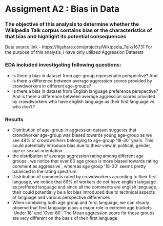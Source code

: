<h1> Assigment A2 : Bias in Data</h1>

<h3>The objective of this analysis to determine whether the Wikipedia Talk corpus contains bias or the characteristics of that bias and highlight its potential consequences</h3>
Data source link - https://figshare.com/projects/Wikipedia_Talk/16731 
For the purpose of this analysis, I have only utilized Aggression Datasets

<h3> EDA included investigating following questions:</h3>
<ul>
    <li> Is there a bias in dataset from age-group represenatin perspective? And is there a difference between average aggression scores provided by crowdworkers in different age-groups?</li>
<li> Is there a bias in dataset from English language preference perspective? And is there a difference between average aggression scores provided by crowdworkers who have english language as their first language vs who don't? </li>
    </ul>

<h3> Results </h3>
<ul>
    <li>Distribution of age-group in aggression dataset suggests that crowdworker age-group was biased towards young age-group as we see 48% of crowdworkers belonging to age-group '18-30' years. This could potentially introduce bias due to theor view in political, gender, age or sexual orientation</li>
    <li>the distribution of average aggression rating among different age groups , we notice that over 60 age group is more biased towards rating comment as aggressive , whereas age group '18-30' seems pretty balanced in the rating spectrum. </li>
    <li>Distribution of comments rated by crowdworkers according to their first language, we notice that 86% of workers do not have english language as preffered language and since all the comments are english language, their could potentially be a lot bias introduced due to technical aspects of language and various perspective differences</li>
    <li>When combining both age group and forst language, we can clearly observe that first language plays a major role in extreme age buckets 'Under 18' and 'Over 60'. The Mean aggression score for these groups are very different on the basis of their first language</li>
    </ul>
    


